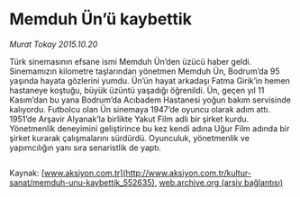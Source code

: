 # Memduh Ün’ü kaybettik

*Murat Tokay 2015.10.20*

<div class="pNewsDetailMainContent ctx_content" itemprop="articleBody">
 <p>
  Türk sinemasının efsane ismi Memduh Ün’den üzücü haber geldi. Sinemamızın kilometre taşlarından yönetmen Memduh Ün, Bodrum’da 95 yaşında hayata gözlerini yumdu. Ün’ün hayat arkadaşı Fatma Girik’in hemen hastaneye koştuğu, büyük üzüntü yaşadığı öğrenildi. Ün, geçen yıl 11 Kasım’dan bu yana Bodrum’da Acıbadem Hastanesi yoğun bakım servisinde kalıyordu. Futbolcu olan Ün sinemaya 1947’de oyuncu olarak adım attı. 1951’de Arşavir Alyanak’la birlikte Yakut Film adlı bir şirket kurdu. Yönetmenlik deneyimini geliştirince bu kez kendi adına Uğur Film adında bir şirket kurarak çalışmalarını sürdürdü. Oyunculuk, yönetmenlik ve yapımcılığın yanı sıra senaristlik de yaptı.
 </p>
 <p>
  <img alt="" src="http://web.archive.org/web/20151021123907im_/http://medya.aksiyon.com.tr//aksiyon/2015/10/19/572283.jpg"/>
 </p>
</div>


Kaynak: [www.aksiyon.com.tr](http://www.aksiyon.com.tr/kultur-sanat/memduh-unu-kaybettik_552635), [web.archive.org (arşiv bağlantısı)](http://web.archive.org/web/20151021123907/http://www.aksiyon.com.tr/kultur-sanat/memduh-unu-kaybettik_552635)
